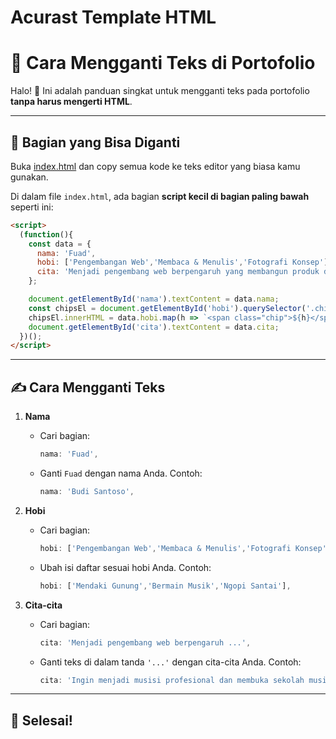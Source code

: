 # Acurast Template HTML

# 📄 Cara Mengganti Teks di Portofolio

Halo! 🎉
Ini adalah panduan singkat untuk mengganti teks pada portofolio **tanpa harus mengerti HTML**.

---

## 🔧 Bagian yang Bisa Diganti

Buka [index.html](https://github.com/cryptofinderid/AcurastTemplateHTML/blob/main/index.html) dan copy semua kode ke teks editor yang biasa kamu gunakan.

Di dalam file `index.html`, ada bagian **script kecil di bagian paling bawah** seperti ini:

```html
<script>
  (function(){
    const data = {
      nama: 'Fuad',
      hobi: ['Pengembangan Web','Membaca & Menulis','Fotografi Konsep'],
      cita: 'Menjadi pengembang web berpengaruh yang membangun produk digital yang memecahkan masalah nyata dan menginspirasi tim.'
    };

    document.getElementById('nama').textContent = data.nama;
    const chipsEl = document.getElementById('hobi').querySelector('.chips');
    chipsEl.innerHTML = data.hobi.map(h => `<span class="chip">${h}</span>`).join('');
    document.getElementById('cita').textContent = data.cita;
  })();
</script>
```

---

## ✍️ Cara Mengganti Teks

1. **Nama**

   * Cari bagian:

     ```js
     nama: 'Fuad',
     ```
   * Ganti `Fuad` dengan nama Anda.
     Contoh:

     ```js
     nama: 'Budi Santoso',
     ```

2. **Hobi**

   * Cari bagian:

     ```js
     hobi: ['Pengembangan Web','Membaca & Menulis','Fotografi Konsep'],
     ```
   * Ubah isi daftar sesuai hobi Anda.
     Contoh:

     ```js
     hobi: ['Mendaki Gunung','Bermain Musik','Ngopi Santai'],
     ```

3. **Cita-cita**

   * Cari bagian:

     ```js
     cita: 'Menjadi pengembang web berpengaruh ...',
     ```
   * Ganti teks di dalam tanda `'...'` dengan cita-cita Anda.
     Contoh:

     ```js
     cita: 'Ingin menjadi musisi profesional dan membuka sekolah musik.',
     ```

---

## 🚀 Selesai!
